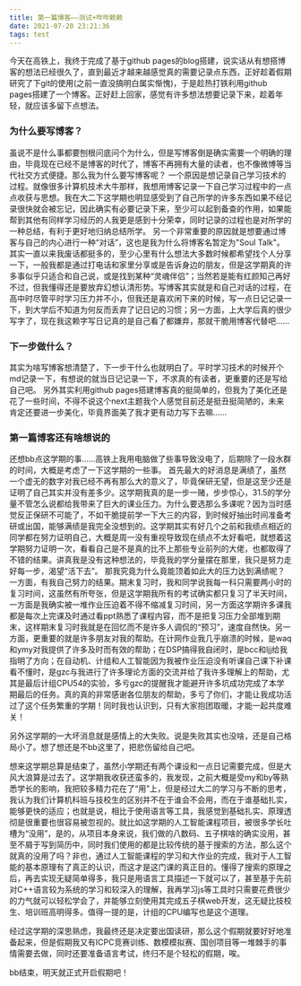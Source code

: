 ```yaml
---
title: 第一篇博客——测试+哔哔赖赖
date: 2021-07-20 23:21:36
tags: test
---
```


今天在高铁上，我终于完成了基于github pages的blog搭建，说实话从有想搭博客的想法已经很久了，直到最近才越来越感觉真的需要记录点东西，正好趁着假期研究了下git的使用(之前一直没搞明白属实惭愧)，于是趁热打铁利用github pages搭建了一个博客。正好赶上回家，感觉有许多想法想要记录下来，趁着年轻，就应该多留下点想法。

<!--more--> 

### 为什么要写博客？
虽说不是什么事都要刨根问底问个为什么，但是写博客倒是确实需要一个明确的理由，毕竟现在已经不是博客的时代了，博客不再拥有大量的读者，也不像微博等当代社交方式便捷。那么我为什么要写博客呢？
一个原因是想记录自己学习技术的过程。就像很多计算机技术大牛那样，我想用博客记录一下自己学习过程中的一点点收获与思想。我在大二下这学期也明显感受到了自己所学的许多东西如果不经记录很快就会被忘记，因此确实有必要记录下来，至少可以起到备查的作用，如果能帮到其他有同样学习经历的人我更是感到十分荣幸，同时记录的过程也是对所学的一种总结，有利于更好地归纳总结所学。
另一个非常重要的原因就是想要通过博客与自己的内心进行一种“对话”，这也是我为什么将博客名暂定为"Soul Talk"。其实一直以来我废话都挺多的，至少心里有什么想法大多数时候都希望找个人分享一下，一般我都是通过打电话和家里分享或是告诉身边的朋友，但是这学期真的许多事似乎只适合和自己说，或是找到某种“灵魂伴侣”；当然若是能有红颜知己再好不过，但我懂得还是要放弃幻想认清形势。写博客其实就是和自己对话的过程，在高中时尽管平时学习压力并不小，但我还是喜欢闲下来的时候，写一点日记记录一下，到大学后不知道为何反而丢弃了记日记的习惯；另一方面，上大学后真的很少写字了，现在我这赖字写日记真的是自己看了都嫌弃，那就干脆用博客代替吧……

### 下一步做什么？
其实为啥写博客想清楚了，下一步干什么也就明白了。平时学习技术的时候开个md记录一下，有想说的就当日记记录一下，不求真的有读者，更重要的还是写给自己吧。
另外其实利用github pages搭建博客真的挺简单的，但我为了美化还是花了一些时间，不得不说这个next主题我个人感觉目前还是挺丑挺简陋的，未来肯定还要进一步美化，毕竟界面美了我才更有动力写下去嘛……

### 第一篇博客还有啥想说的
还想bb点这学期的事……高铁上我用电脑做了些事导致没电了，后期除了一段水群的时间，大概是考虑了一下这学期的一些事。
首先最大的好消息是满绩了，虽然一个虚无的数字对我已经不再有那么大的意义了，毕竟保研无望，但是这至少还是证明了自己其实并没有差多少。这学期我真的是一步一赌，步步惊心，31.5的学分量不管怎么说都给我带来了巨大的课业压力。为什么要选那么多课呢？因为当时感觉反正保研不可能了，不如干脆提前学一下大三的内容，到时候好抽出时间准备考研或出国，能够满绩是我完全没想到的。这学期其实有好几个之前和我绩点相近的同学都在努力证明自己，大概是周一没有重视导致现在绩点不太好看吧，就想着这学期努力证明一次，看看自己是不是真的比不上那些专业前列的大佬，也都取得了不错的结果。讲真我是没有这种想法的，毕竟我的学分量摆在那里，我只是努力走好每一步，渴望“活下去”。
那我究竟为什么竟能顶着如此大的压力达到满绩呢？一方面，有我自己努力的结果。期末复习时，我和同学说我每一科只需要两小时的复习时间，这虽然有所夸张，但是这学期我所有的考试确实都只复习了半天时间，一方面是我确实被一堆作业压迫着不得不缩减复习时间，另一方面这学期许多课我都是每次上完课及时通过看ppt熟悉了课程内容，而不是把复习压力全部堆到期末，这样期末复习时我就是在回忆而不是许多人调侃的“预习”，速度自然快。另一方面，更重要的就是许多朋友对我的帮助。在计网作业我几乎崩溃的时候，是waq和ymy对我提供了许多及时而有效的帮助；在DSP搞得我自闭时，是bcc和ljj给我指明了方向；在自动机、计组和人工智能因为我被作业压迫没有听课自己课下补课看不懂时，是gzc与我进行了许多理论方面的交流并给了我许多理解上的帮助，尤其是最后计组CPU54的实验，多亏gzc的提醒我才能避开许多坑成功完成了本学期最后的任务。真的真的非常感谢各位朋友的帮助，多亏了你们，才能让我成功活过了这个任务繁重的学期！同时我也认识到，只有大家抱团取暖，才能一起共度难关！

另外这学期的一大坏消息就是感情上的大失败。说是失败其实也没啥，还是自己格局小了。想了想还是不bb这里了，把悲伤留给自己吧。

想来这学期总算是结束了，虽然小学期还有两个课设和一点日记需要完成，但是大风大浪算是过去了。这学期我收获还蛮多的，我发现，之前大概是受my和by等熟悉学长的影响，我把较多精力花在了“用”上，但是经过大二的学习与不断的思考，我认为我们计算机科班与技校生的区别并不在于谁会不会用，而在于谁基础扎实，能够更快的适应；也就是说，相比于使用语言等工具，我感觉到基础扎实、原理透彻是很重要也很容易被忽视的。就比如这学期的人工智能课程项目，被很多学长吐槽为“没用”，是的，从项目本身来说，我们做的八数码、五子棋啥的确实没用，甚至不屑于写到简历中，同时我们使用的都是比较传统的基于搜索的方法，那么这个就真的没用了吗？非也，通过人工智能课程的学习和大作业的完成，我对于人工智能的基本原理有了真正的认识，而这才是这门课的真正目的。懂得了搜索的原理之后，再去实现无疑简单得多，我只是用语言工具描述一下就可以了，甚至基于先前对C++语言较为系统的学习和较深入的理解，我再学习js等工具时只需要花费很少的力气就可以轻松学会了，并能够立刻使用其完成五子棋web开发，这无疑比技校生、培训班高明得多。值得一提的是，计组的CPU编写也是这个道理。

经过这学期的深思熟虑，我最终还是决定要出国读研，那么这个假期就要好好地准备起来，但是假期我又有ICPC竞赛训练、数模模拟赛、国创项目等一堆棘手的事情需要去做，同时还要准备语言考试，终归不是个轻松的假期，唉。

bb结束，明天就正式开启假期吧！

